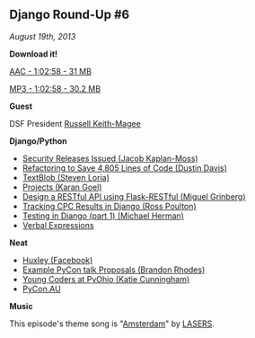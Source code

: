## Django Round-Up #6

*August 19th, 2013*

**Download it!**

[AAC - 1:02:58 - 31 MB](http://dfefdba4b8432e779112-ebcd017d16300157e1980295b6e28ad8.r84.cf1.rackcdn.com/Django%20Round-Up%206.m4a)

[MP3 - 1:02:58 - 30.2 MB](http://dfefdba4b8432e779112-ebcd017d16300157e1980295b6e28ad8.r84.cf1.rackcdn.com/Django%20Round-Up%206.mp3)

**Guest**

DSF President [Russell Keith-Magee](https://github.com/freakboy3742)


**Django/Python**

* [Security Releases Issued (Jacob Kaplan-Moss)](https://www.djangoproject.com/weblog/2013/aug/13/security-releases-issued/)
* [Refactoring to Save 4,805 Lines of Code (Dustin Davis)](http://www.nerdydork.com/refactoring-to-save-4805-lines-of-code.html)
* [TextBlob (Steven Loria)](https://github.com/sloria/TextBlob)
* [Projects (Karan Goel)](https://github.com/thekarangoel/Projects)
* [Design a RESTful API using Flask-RESTful (Miguel Grinberg)](http://blog.miguelgrinberg.com/post/designing-a-restful-api-using-flask-restful)
* [Tracking CPC Results in Django (Ross Poulton)](http://www.rossp.org/blog/2013/aug/01/cpc/)
* [Testing in Django (part 1) (Michael Herman)](http://www.realpython.com/blog/python/testing-in-django-part-1-best-practices-and-examples/)
* [Verbal Expressions](https://github.com/VerbalExpressions/PythonVerbalExpressions)

**Neat**

* [Huxley (Facebook)](https://github.com/facebook/huxley)
* [Example PyCon talk Proposals (Brandon Rhodes)](http://rhodesmill.org/brandon/2013/example-pycon-proposals/)
* [Young Coders at PyOhio (Katie Cunningham)](http://therealkatie.net/blog/2013/aug/5/young-coders-pyohio/)
* [PyCon.AU](http://pyvideo.org/category/38/pycon-au-2013)

**Music**

This episode's theme song is "[Amsterdam](http://freemusicarchive.org/music/LASERS/LASERS_EP/01_LASERS_-_Amsterdam)" by [LASERS](http://freemusicarchive.org/music/LASERS/).
